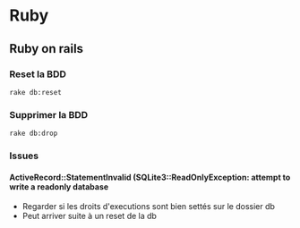 # Ruby

## Ruby on rails

### Reset la BDD
```shell
rake db:reset
```
### Supprimer la BDD
```shell
rake db:drop
```

### Issues

#### ActiveRecord::StatementInvalid (SQLite3::ReadOnlyException: attempt to write a readonly database
* Regarder si les droits d'executions sont bien settés sur le dossier db
* Peut arriver suite à un reset de la db 
